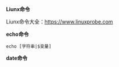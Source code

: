 
**Liunx命令**

Liunx命令大全：https://www.linuxprobe.com

**echo命令**

`echo [字符串|$变量]`

**date命令**






























